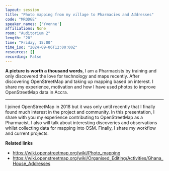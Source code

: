 ```yaml
---
layout: session
title: "Photo mapping from my village to Pharmacies and Addresses"
code: "MRQDGE"
speaker_names: ['Yvonne']
affiliations: None
room: "Auditorium 2"
length: "20"
time: "Friday, 15:00"
time_iso: "2024-09-06T12:00:00Z"
resources: []
recording: False
---
```


**A picture is worth a thousand words**, I am a Pharmacists by training and only discovered the love for technology and maps recently. After discovering OpenStreetMap and taking up mapping based on interest. I share my experience, motivation and how I have used photos to improve OpenStreetMap data in Accra.

<hr>

I joined OpenStreetMap in 2018 but it was only until recently that I finally found much interest in the project and community. In this presentation, I share with you my experience contributing to OpenStreetMap as a Pharmacist. I also will talk about interesting discoveries and observations whilst collecting data for mapping into OSM. Finally, I share my workflow and current projects. 

**Related links**

* https://wiki.openstreetmap.org/wiki/Photo_mapping
* https://wiki.openstreetmap.org/wiki/Organised_Editing/Activities/Ghana_House_Addresses

